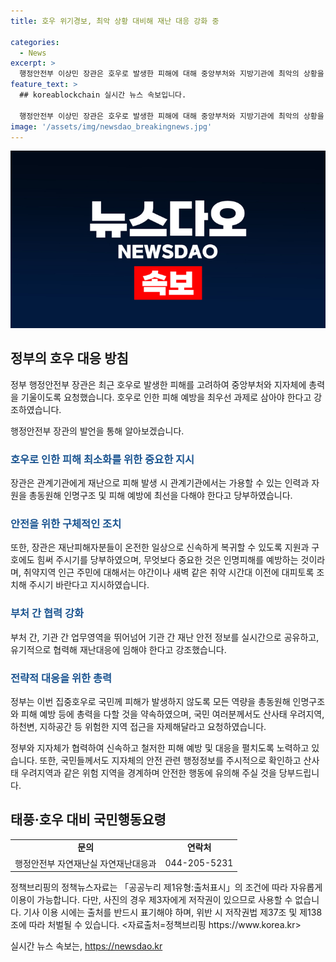 ```yaml
---
title: 호우 위기경보, 최악 상황 대비해 재난 대응 강화 중

categories:
  - News
excerpt: >
  행정안전부 이상민 장관은 호우로 발생한 피해에 대해 중앙부처와 지방기관에 최악의 상황을 가정하고 촉박한 재난 대응을 지시했다. 특히 호우 경보 수준이 상향조정되며 재난 대응에 총력을 기울일 것을 당부했고, 인명피해 예방을 최우선으로 하며 전국적으로 안전조치를 강조하였다. 또한, 정부는 모든 역량을 총동원하여 피해를 최소화하겠다고 강조하였다.
feature_text: >
  ## koreablockchain 실시간 뉴스 속보입니다.

  행정안전부 이상민 장관은 호우로 발생한 피해에 대해 중앙부처와 지방기관에 최악의 상황을 가정하고 촉박한 재난 대응을 지시했다. 특히 호우 경보 수준이 상향조정되며 재난 대응에 총력을 기울일 것을 당부했고, 인명피해 예방을 최우선으로 하며 전국적으로 안전조치를 강조하였다. 또한, 정부는 모든 역량을 총동원하여 피해를 최소화하겠다고 강조하였다.
image: '/assets/img/newsdao_breakingnews.jpg'
---
```


<p><img src="/assets/img/newsdao_breakingnews.jpg" alt="koreablockchain 속보" /></p>

<h2 data-ke-size="size26">정부의 호우 대응 방침</h2>

<p>정부 행정안전부 장관은 최근 호우로 발생한 피해를 고려하여 중앙부처와 지자체에 총력을 기울이도록 요청했습니다. 호우로 인한 피해 예방을 최우선 과제로 삼아야 한다고 강조하였습니다.</p>

<p data-ke-size="size16">행정안전부 장관의 발언을 통해 알아보겠습니다.</p>

<h3><b><span style="color: #1a5490;">호우로 인한 피해 최소화를 위한 중요한 지시</span></b></h3>

<p>장관은 관계기관에게 재난으로 피해 발생 시 관계기관에서는 가용할 수 있는 인력과 자원을 총동원해 인명구조 및 피해 예방에 최선을 다해야 한다고 당부하였습니다.</p>

<h3><b><span style="color: #1a5490;">안전을 위한 구체적인 조치</span></b></h3>

<p>또한, 장관은 재난피해자분들이 온전한 일상으로 신속하게 복귀할 수 있도록 지원과 구호에도 힘써 주시기를 당부하였으며, 무엇보다 중요한 것은 인명피해를 예방하는 것이라며, 취약지역 인근 주민에 대해서는 야간이나 새벽 같은 취약 시간대 이전에 대피토록 조치해 주시기 바란다고 지시하였습니다.</p>

<h3><b><span style="color: #1a5490;">부처 간 협력 강화</span></b></h3>

<p>부처 간, 기관 간 업무영역을 뛰어넘어 기관 간 재난 안전 정보를 실시간으로 공유하고, 유기적으로 협력해 재난대응에 임해야 한다고 강조했습니다.</p>

<h3><b><span style="color: #1a5490;">전략적 대응을 위한 총력</span></b></h3>

<p>정부는 이번 집중호우로 국민께 피해가 발생하지 않도록 모든 역량을 총동원해 인명구조와 피해 예방 등에 총력을 다할 것을 약속하였으며, 국민 여러분께서도 산사태 우려지역, 하천변, 지하공간 등 위험한 지역 접근을 자제해달라고 요청하였습니다.</p>

<p>정부와 지자체가 협력하여 신속하고 철저한 피해 예방 및 대응을 펼치도록 노력하고 있습니다. 또한, 국민들께서도 지자체의 안전 관련 행정정보를 주시적으로 확인하고 산사태 우려지역과 같은 위험 지역을 경계하며 안전한 행동에 유의해 주실 것을 당부드립니다.</p>

<h2 data-ke-size="size26">태풍·호우 대비 국민행동요령</h2>

<table>
    <tbody>
        <tr>
            <td style="text-align: center; height: 17px;"><b>문의</b></td>
            <td style="text-align: center; height: 17px;"><b>연락처</b></td>
        </tr>
        <tr>
            <td style="text-align: center; height: 17px;">행정안전부 자연재난실 자연재난대응과</td>
            <td style="text-align: center; height: 17px;">044-205-5231</td>
        </tr>
    </tbody>
</table>

<p data-ke-size="size16">정책브리핑의 정책뉴스자료는 「공공누리 제1유형:출처표시」의 조건에 따라 자유롭게 이용이 가능합니다. 다만, 사진의 경우 제3자에게 저작권이 있으므로 사용할 수 없습니다. 기사 이용 시에는 출처를 반드시 표기해야 하며, 위반 시 저작권법 제37조 및 제138조에 따라 처벌될 수 있습니다. <자료출처=정책브리핑 https://www.korea.kr></p>
실시간 뉴스 속보는, <a href="https://newsdao.kr" rel="dofollow">https://newsdao.kr</a>


